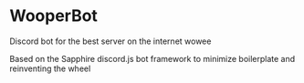 # WooperBot

Discord bot for the best server on the internet wowee

Based on the Sapphire discord.js bot framework to minimize boilerplate and reinventing the wheel

